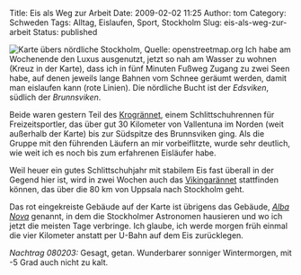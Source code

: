 Title: Eis als Weg zur Arbeit
Date: 2009-02-02 11:25
Author: tom
Category: Schweden
Tags: Alltag, Eislaufen, Sport, Stockholm
Slug: eis-als-weg-zur-arbeit
Status: published

![Karte übers nördliche Stockholm, Quelle:
openstreetmap.org](http://www.fiket.de/pic/iskarta.jpg "Karte übers nördliche Stockholm, Quelle: openstreetmap.org")
Ich habe am Wochenende den Luxus ausgenutzt, jetzt so nah am Wasser zu
wohnen (Kreuz in der Karte), dass ich in fünf Minuten Fußweg Zugang zu
zwei Seen habe, auf denen jeweils lange Bahnen vom Schnee geräumt
werden, damit man eislaufen kann (rote Linien). Die nördliche Bucht ist
der *Edsviken*, südlich der *Brunnsviken*.

Beide waren gestern Teil des [Krogrännet](http://www.krogrannet.se/),
einem Schlittschuhrennen für Freizeitsportler, das über gut 30 Kilometer
von Vallentuna im Norden (weit außerhalb der Karte) bis zur Südspitze
des Brunnsviken ging. Als die Gruppe mit den führenden Läufern an mir
vorbeiflitzte, wurde sehr deutlich, wie weit ich es noch bis zum
erfahrenen Eisläufer habe.

Weil heuer ein gutes Schlittschuhjahr mit stabilem Eis fast überall in
der Gegend hier ist, wird in zwei Wochen auch das
[Vikingarännet](http://www.vikingarannet.com/) stattfinden können, das
über die 80 km von Uppsala nach Stockholm geht.

Das rot eingekreiste Gebäude auf der Karte ist übrigens das Gebäude,
[*Alba Nova*](http://www.albanova.se/) genannt, in dem die Stockholmer
Astronomen hausieren und wo ich jetzt die meisten Tage verbringe. Ich
glaube, ich werde morgen früh einmal die vier Kilometer anstatt per
U-Bahn auf dem Eis zurücklegen.

*Nachtrag 080203:* Gesagt, getan. Wunderbarer sonniger Wintermorgen, mit
-5 Grad auch nicht zu kalt.

